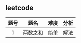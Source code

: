 ## leetcode

| 题号 |                         题名                          | 难度 |   分析   |
| :--: | :---------------------------------------------------: | :--: | :------: |
|  1   | [两数之和](https://leetcode-cn.com/problems/two-sum/) | 简单 | [解法]() |

